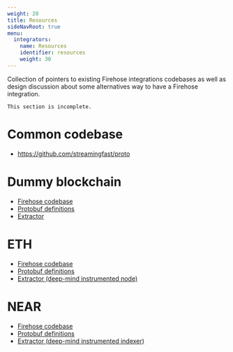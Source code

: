 ```yaml
---
weight: 20
title: Resources
sideNavRoot: true
menu:
  integrators:
    name: Resources
    identifier: resources
    weight: 30
---
```


Collection of pointers to existing Firehose integrations codebases as well as design discussion about some alternatives way to have a Firehose integration.

`This section is incomplete.` 

# Common codebase
* https://github.com/streamingfast/proto

# Dummy blockchain
* [Firehose codebase](https://github.com/streamingfast/firehose-acme)
* [Protobuf definitions](https://github.com/streamingfast/proto-acme)
* [Extractor](https://github.com/streamingfast/dummy-blockchain)

# ETH
* [Firehose codebase](https://github.com/streamingfast/sf-ethereum)
* [Protobuf definitions](https://github.com/streamingfast/proto-ethereum)
* [Extractor (deep-mind instrumented node)](https://github.com/streamingfast/go-ethereum)

# NEAR
* [Firehose codebase](https://github.com/streamingfast/sf-near)
* [Protobuf definitions](https://github.com/streamingfast/proto-near)
* [Extractor (deep-mind instrumented indexer)](https://github.com/streamingfast/near-dm-indexer)
